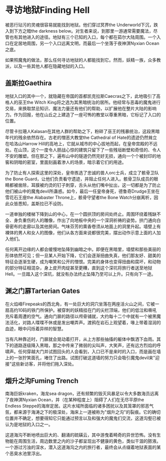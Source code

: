 # 寻访地狱Finding Hell

被恶行玷污的灵魂很容易就能找到地狱。他们穿过冥界the
Underworld下沉，跌入到下方之暗the darkness
below。对生者来说，到那里一游通常需要魔法，尽管也有其他进入的途径。地狱有三个已知的入口，每个都在茹尔大陆周围。一个入口在定居地周围，另一个入口远离文明，而最后一个坐落于夜神溟Nyxian
Ocean之底。

如果照魔鬼的做法，那么任何寻访地狱的人都能找到它。然而，妖精一族，众多教派，以及一些其他人都在隐藏地狱的入口。

## 盖斯拉Gaethira

地狱入口的其中一个，就隐藏在帝国的首都凯克拉斯Caecras之下，此地吸引了高格人的巫王the
Witch
King将之选为其黑暗统治的居所。他经常与恶毒的魔鬼进行交易，来换取禁忌知识、魔法力量还有他们的帮助，以扩展他在整片大陆的影响力。作为回报，他在山丘之上建造了一座可怖的教堂以尊重黑暗，它标记了入口的位置。

尽管卡拉珊人Kalasan在其他人群的帮助之下，粉碎了巫王的残暴统治，这段黑暗年代的残余依然存在。古老的憎恶大教堂the
Cathedral of Hate的遗迹仍然耸立在哈洛山Harrow
Hill的高地上，它就从城市的中心拔地而起，在皇帝宫殿的不远处。在山顶，这个一度令人胆战心惊的建筑只留下了一些残垣断壁和奇怪的、令人不安的雕塑。但在那之下，遍布山中的隧道仍然完好无损，通向一个个被封印的地窖和阴暗的密室，里面刻画着渗人的场景，暗示着它们的用途。

为了防止有人探索这里的深处，皇帝拣选了忠诚的兽人orc士兵，成立了骸骨卫队the
Bone
Guard，让他们负责看守遗迹，并阻止任何人进入。骸骨卫队成员的眼睛都被凿除，耳膜被灼烫的钉子刺穿，舌头从他们嘴中扯出，这一切都是为了防止他们被山中的魔鬼devil所蛊惑。如今，最后一任皇帝身死，德鲁奇Drudge王坐在雪花石王座the
Alabaster Throne上，骸骨守望者the Bone
Watch分崩离析，因此众皆悉知，盖斯拉已不设防。

一道单独的楼梯下降到山的中心，在一个圆拱顶的房间处终止。周围环绕着残缺不全、身负重伤的人的雕像，作出了向地板中央的一个深洞祈祷的姿势。拱门通向白骨密布的走廊以及其他房间。气味芬芳的熏香卷须从地面上的洞里升起。墙壁上有裸体的男人和女人的图像，他们从各方面来说都很完美，摆出动作示意上面的人加入他们。

任何离开边缘的人都会缓慢地坠降到幽暗之中。即便在黑暗里，墙壁和那些美丽的形体依然可见；但一旦某人开始下降，它们会逐渐扭曲失真，他们那友好、甜美的特征会逐渐生硬，成为嘲笑和公开的憎恨。完美的身体也变得扭曲和腐坏，和动物的部分特征相混杂，身上皮开肉绽甚至更糟，直到这个深坑将旅行者送至地狱Hell。一旦踏入这个深坑，就没有办法终止坠降乃至可以上升。只有向下一途。

## 渊之门扉Tarterian Gates

在火焰峰Firepeaks的西北角，有一处巨大的洞穴坐落在两座活火山之间，它被一扇高约10码的铁门所保护。被穿刺的妖精挂在门的尖栏顶端，他们的低泣和嘶吼充斥着周遭的空气。通向门扉的路径以颅骨铺就，大约每十二个中就有一个被黑魔法活化，对路人喋喋不休或是发出嘲弄声。渡鸦在岩石上观望着，喙上带着湿润的血迹，眼中闪烁着异样的智慧。

当有凡种靠近时，门扉就会晃动着打开，从上方那些抽搐的躯体中飘洒下血雨。其下的道路逐级降入黑暗，那之中传来了微弱的尖叫声，大笑声，还有远方烈焰的呼啸声。任何穿越大门并试图回头的人会看到，入口已不是来时的入口，而是画在墙上的一张狞笑面孔，堵住了出路。试图打破这道墙的努力只会吸引魔鬼devil来"迎接"这些新访客，并将他们拖入深处。

## 烟升之沟Fuming Trench

南海巨妖kraken，海龙sea
dragon，还有频繁的毁灭风暴足以令大多数海员远离了夜神溟Nyxian
Ocean，并（在某种程度上）阻碍了人们在无尽平原the Endless
Steppe的海岸定居。这片水域所面临的诸多困扰以及其笼罩的邪恶气氛，都来源于海涛之下的极深处，海床上一道被称为"烟升之沟"的裂痕。它的确切位置并不确定，想要得知它只能通过预言以及和强大的魔鬼们交流，这道沟壑已被认为是地狱的入口之一。

这道海沟不断地喷出巨大的、翻涌的硫磺云，其中游曳着畸奇的异世恐怖。没有生物能在周围生活，周边数里之内的沙子都呈现出不健康的黄色，类似干涸的脓液。一个游过污浊的深水，潜入这道海沟之内的旅行者，最终会从点缀着地狱表面的某个恶臭水池里浮出。
